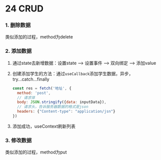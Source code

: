# 24 CRUD

### 1. 删除数据

类似添加的过程，method为delete

### 2. 添加数据

1. 通过state去新增数据：设置state --> 设置事件 --> 双向绑定 --> 添加value

2. 创建添加学生的方法：通过`useCallback`添加学生数据，异步，try...catch...finally

   ``````javascript
   const res = fetch('地址', {
     method: 'post', 
     // 请求体
     body: JSON.stringify({data: inputData}),
     // 请求头，告诉服务器数据的格式是json
     headers: {"Content-type": "application/jsn"}
   })
   ``````

3. 添加成功，useContext刷新列表 

### 3. 修改数据

 类似添加的过程，method为put

